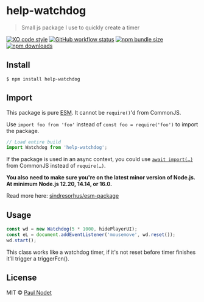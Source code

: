 # help-watchdog
> Small js package I use to quickly create a timer

[![XO code style](https://img.shields.io/badge/code_style-XO-5ed9c7.svg)](https://github.com/xojs/xo)
[![GitHub workflow status](https://img.shields.io/github/workflow/status/pnxdxt/help-watchdog/CI)](https://github.com/pnxdxt/help-watchdog)
[![npm bundle size](https://img.shields.io/bundlephobia/min/help-watchdog)](https://bundlephobia.com/package/help-watchdog)
[![npm downloads](https://img.shields.io/npm/dt/help-watchdog)](https://www.npmjs.com/package/help-watchdog)

## Install
```
$ npm install help-watchdog
```
## Import

This package is pure [ESM](https://developer.mozilla.org/en-US/docs/Web/JavaScript/Guide/Modules). It cannot be `require()`'d from CommonJS.

Use `import foo from 'foo'` instead of `const foo = require('foo')` to import the package.

```js
// Load entire build
import Watchdog from 'help-watchdog';
```
If the package is used in an async context, you could use [`await import(…)`](https://developer.mozilla.org/en-US/docs/Web/JavaScript/Reference/Statements/import#dynamic_imports) from CommonJS instead of `require(…)`.

**You also need to make sure you're on the latest minor version of Node.js. At minimum Node.js 12.20, 14.14, or 16.0.**

Read more here: [sindresorhus/esm-package](https://gist.github.com/sindresorhus/a39789f98801d908bbc7ff3ecc99d99c)


## Usage

```js
const wd = new Watchdog(5 * 1000, hidePlayerUI);
const eL = document.addEventListener('mousemove', wd.reset());
wd.start();
```

This class works like a watchdog timer, if it's not reset before timer finishes it'll trigger a triggerFcn().

## License

MIT © [Paul Nodet](https://pnodet.com)
